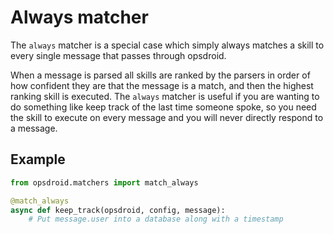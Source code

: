 # Always matcher

The `always` matcher is a special case which simply always matches a skill to every single message that passes through opsdroid.

When a message is parsed all skills are ranked by the parsers in order of how confident they are that the message is a match, and then the highest ranking skill is executed. The `always` matcher is useful if you are wanting to do something like keep track of the last time someone spoke, so you need the skill to execute on every message and you will never directly respond to a message.

## Example

```python
from opsdroid.matchers import match_always

@match_always
async def keep_track(opsdroid, config, message):
    # Put message.user into a database along with a timestamp
```


